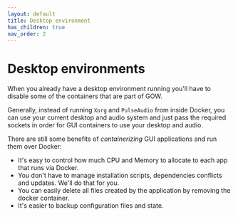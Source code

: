```yaml
---
layout: default
title: Desktop environment
has_children: true
nav_order: 2
---
```


# Desktop environments

When you already have a desktop environment running you'll have to disable some of the containers that are part of GOW. 

Generally, instead of running `Xorg` and `PulseAudio` from inside Docker, you can use your current desktop and audio system and just pass the required sockets in order for GUI containers to use your desktop and audio.

There are still some benefits of *containerizing* GUI applications and run them over Docker:
- It's easy to control how much CPU and Memory to allocate to each app that runs via Docker.
- You don't have to manage installation scripts, dependencies conflicts and updates. We'll do that for you.
- You can easily delete all files created by the application by removing the docker container.
- It's easier to backup configuration files and state.